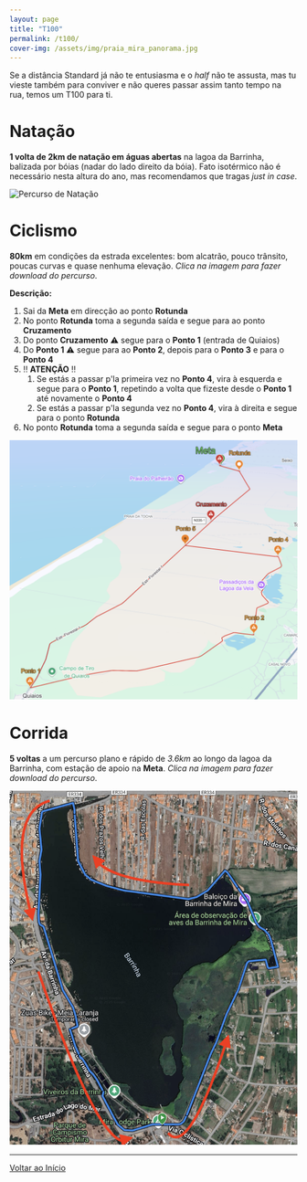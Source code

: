 ```yaml
---
layout: page
title: "T100"
permalink: /t100/
cover-img: /assets/img/praia_mira_panorama.jpg
---
```


Se a distância Standard já não te entusiasma e o *half* não te assusta, mas tu vieste também para conviver e não queres passar assim tanto tempo na rua, temos um T100 para ti.

# Natação

**1 volta de 2km de natação em águas abertas** na lagoa da Barrinha, balizada por bóias (nadar do lado direito da bóia). Fato isotérmico não é necessário nesta altura do ano, mas recomendamos que tragas *just in case*.

<img src="/assets/img/t100_swim_map.png" alt="Percurso de Natação">

# Ciclismo

**80km** em condições da estrada excelentes: bom alcatrão, pouco trânsito, poucas curvas e quase nenhuma elevação. *Clica na imagem para fazer download do percurso*.

**Descrição:**

1. Sai da **Meta** em direcção ao ponto **Rotunda**
2. No ponto **Rotunda** toma a segunda saída e segue para ao ponto **Cruzamento**
3. Do ponto **Cruzamento** ⚠️ segue para o **Ponto 1** (entrada de Quiaios)
4. Do **Ponto 1** ⚠️ segue para ao **Ponto 2**, depois para o **Ponto 3** e para o **Ponto 4**
5. ‼️ **ATENÇÃO** ‼️
   1. Se estás a passar p'la primeira vez no **Ponto 4**, vira à esquerda e segue para o **Ponto 1**, repetindo a volta que fizeste desde o **Ponto 1** até novamente o **Ponto 4**
   2. Se estás a passar p'la segunda vez no **Ponto 4**, vira à direita e segue para o ponto **Rotunda**
6. No ponto **Rotunda** toma a segunda saída e segue para o ponto **Meta**

<a href="/assets/courses/trizua_bike_t100.fit" title="Descarregar ficheiro FIT do percurso de Ciclismo">
    <img src="/assets/img/t100_bike_map.png">
</a>


# Corrida

**5 voltas** a um percurso plano e rápido de *3.6km* ao longo da lagoa da Barrinha, com estação de apoio na **Meta**. *Clica na imagem para fazer download do percurso*.

<a href="/assets/courses/trizua_run_t100.fit" title="Descarregar ficheiro FIT do percurso de Corrida">
    <img src="/assets/img/t100_run_map.png">
</a>

---

[Voltar ao Início](/)
